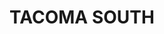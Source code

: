 ---
lastmod: '2025-04-06T06:05:20+00:00'
latitude: -33.29381251
layout: suburb
longitude: 151.4552558
postcode: '2259'
state: NSW
title: TACOMA SOUTH
url: /nsw/tacoma-south/
---